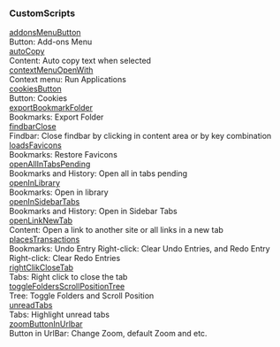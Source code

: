 ### CustomScripts

[addonsMenuButton](https://github.com/VitaliyVstyle/VitaliyVstyle.github.io/blob/main/UserChromeFiles/custom_scripts/addonsMenuButton.js)  
Button: Add-ons Menu  
[autoCopy](https://github.com/VitaliyVstyle/VitaliyVstyle.github.io/blob/main/UserChromeFiles/custom_scripts/autoCopy.mjs)  
Content: Auto copy text when selected  
[contextMenuOpenWith](https://github.com/VitaliyVstyle/VitaliyVstyle.github.io/blob/main/UserChromeFiles/custom_scripts/contextMenuOpenWith.js)  
Сontext menu: Run Applications  
[cookiesButton](https://github.com/VitaliyVstyle/VitaliyVstyle.github.io/blob/main/UserChromeFiles/custom_scripts/cookiesButton.js)  
Button: Cookies  
[exportBookmarkFolder](https://github.com/VitaliyVstyle/VitaliyVstyle.github.io/blob/main/UserChromeFiles/custom_scripts/exportBookmarkFolder.js)  
Bookmarks: Export Folder  
[findbarClose](https://github.com/VitaliyVstyle/VitaliyVstyle.github.io/blob/main/UserChromeFiles/custom_scripts/findbarClose.js)  
Findbar: Close findbar by clicking in content area or by key combination  
[loadsFavicons](https://github.com/VitaliyVstyle/VitaliyVstyle.github.io/blob/main/UserChromeFiles/custom_scripts/loadsFavicons.js)  
Bookmarks: Restore Favicons  
[openAllInTabsPending](https://github.com/VitaliyVstyle/VitaliyVstyle.github.io/blob/main/UserChromeFiles/custom_scripts/openAllInTabsPending.js)  
Bookmarks and History: Open all in tabs pending  
[openInLibrary](https://github.com/VitaliyVstyle/VitaliyVstyle.github.io/blob/main/UserChromeFiles/custom_scripts/openInLibrary.js)  
Bookmarks: Open in library  
[openInSidebarTabs](https://github.com/VitaliyVstyle/VitaliyVstyle.github.io/blob/main/UserChromeFiles/custom_scripts/openInSidebarTabs.js)  
Bookmarks and History: Open in Sidebar Tabs  
[openLinkNewTab](https://github.com/VitaliyVstyle/VitaliyVstyle.github.io/blob/main/UserChromeFiles/custom_scripts/openLinkNewTab.mjs)  
Content: Open a link to another site or all links in a new tab  
[placesTransactions](https://github.com/VitaliyVstyle/VitaliyVstyle.github.io/blob/main/UserChromeFiles/custom_scripts/placesTransactions.js)  
Bookmarks: Undo Entry Right-click: Clear Undo Entries, and Redo Entry Right-click: Clear Redo Entries  
[rightClikCloseTab](https://github.com/VitaliyVstyle/VitaliyVstyle.github.io/blob/main/UserChromeFiles/custom_scripts/rightClikCloseTab.js)  
Tabs: Right click to close the tab  
[toggleFoldersScrollPositionTree](https://github.com/VitaliyVstyle/VitaliyVstyle.github.io/blob/main/UserChromeFiles/custom_scripts/toggleFoldersScrollPositionTree.js)  
Tree: Toggle Folders and Scroll Position  
[unreadTabs](https://github.com/VitaliyVstyle/VitaliyVstyle.github.io/blob/main/UserChromeFiles/custom_scripts/unreadTabs.js)  
Tabs: Highlight unread tabs  
[zoomButtonInUrlbar](https://github.com/VitaliyVstyle/VitaliyVstyle.github.io/blob/main/UserChromeFiles/custom_scripts/zoomButtonInUrlbar.js)  
Button in UrlBar: Change Zoom, default Zoom and etc.  
